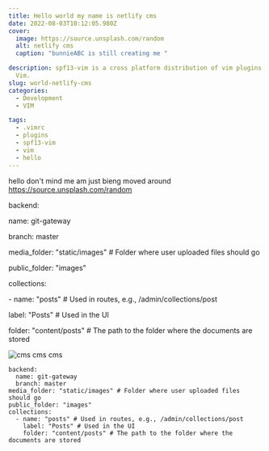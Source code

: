 ```yaml
---
title: Hello world my name is netlify cms
date: 2022-08-03T10:12:05.980Z
cover:
  image: https://source.unsplash.com/random
  alt: netlify cms
  caption: "bunnieABC is still creating me "

description: spf13-vim is a cross platform distribution of vim plugins and resources for
  Vim.
slug: world-netlify-cms
categories:
  - Development
  - VIM

tags:
  - .vimrc
  - plugins
  - spf13-vim
  - vim
  - hello
---
```

hello don't mind  me am just bieng moved around[](https://unsplash.com/photos/jrb9JCmD01w) <https://source.unsplash.com/random>

backend:

name: git-gateway

branch: master

media_folder: "static/images" # Folder where user uploaded files should go

public_folder: "images"

collections:

\- name: "posts" # Used in routes, e.g., /admin/collections/post

label: "Posts" # Used in the UI

folder: "content/posts" # The path to the folder where the documents are stored

![cms cms cms](<https://source.unsplash.com/random> "...")

```
backend:
  name: git-gateway
  branch: master
media_folder: "static/images" # Folder where user uploaded files should go
public_folder: "images"
collections:
  - name: "posts" # Used in routes, e.g., /admin/collections/post
    label: "Posts" # Used in the UI
    folder: "content/posts" # The path to the folder where the documents are stored
```